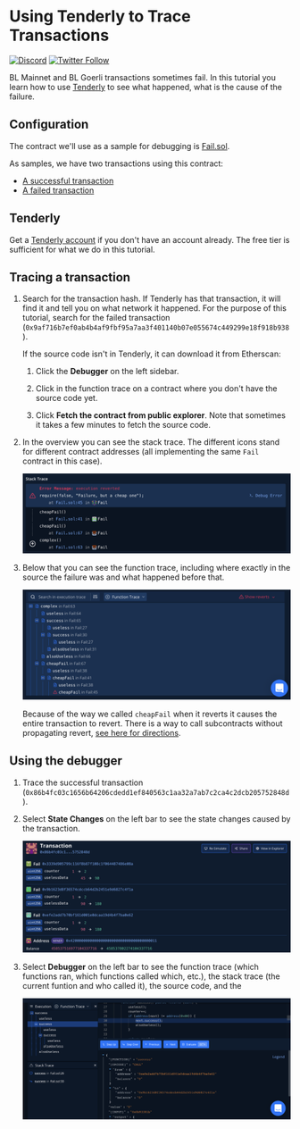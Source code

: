 # Using Tenderly to Trace Transactions
[![Discord](https://img.shields.io/discord/667044843901681675.svg?color=768AD4&label=discord&logo=https%3A%2F%2Fdiscordapp.com%2Fassets%2F8c9701b98ad4372b58f13fd9f65f966e.svg)](https://discord-gateway.optimism.io)
[![Twitter Follow](https://img.shields.io/twitter/follow/SafeBlastArmy.svg?label=SafeBlastArmy&style=social)](https://twitter.com/SafeBlastArmy)

BL Mainnet and BL Goerli transactions sometimes fail.
In this tutorial you learn how to use [Tenderly](https://tenderly.co/) to see what happened, what is the cause of the failure.

## Configuration

The contract we'll use as a sample for debugging is [Fail.sol](contracts/Fail.sol).

As samples, we have two transactions using this contract:

- [A successful transaction](https://goerli-optimism.etherscan.io/tx/0x86b4fc03c1656b64206cdedd1ef840563c1aa32a7ab7c2ca4c2dcb205752848d)
- [A failed transaction](https://goerli-optimism.etherscan.io/tx/0x9af716b7ef0ab4b4af9fbf95a7aa3f401140b07e055674c449299e18f918b938)

## Tenderly

Get a [Tenderly account](https://dashboard.tenderly.co/register?utm_source=homepage) if you don't have an account already.
The free tier is sufficient for what we do in this tutorial.

## Tracing a transaction

1. Search for the transaction hash.
   If Tenderly has that transaction, it will find it and tell you on what network it happened.
   For the purpose of this tutorial, search for the failed transaction (`0x9af716b7ef0ab4b4af9fbf95a7aa3f401140b07e055674c449299e18f918b938`).

   If the source code isn't in Tenderly, it can download it from Etherscan:

   1. Click the **Debugger** on the left sidebar.

   1. Click in the function trace on a contract where you don't have the source code yet.

   1. Click **Fetch the contract from public explorer**.
      Note that sometimes it takes a few minutes to fetch the source code.

1. In the overview you can see the stack trace.
   The different icons stand for different contract addresses (all implementing the same `Fail` contract in this case).

   ![stack trace](assets/stack-trace.png)

1. Below that you can see the function trace, including where exactly in the source the failure was and what happened before that.

   ![function trace](assets/func-trace.png)

   Because of the way we called `cheapFail` when it reverts it causes the entire transaction to revert.
   There is a way to call subcontracts without propagating revert, [see here for directions](https://stackoverflow.com/questions/72102722/can-transaction-fail-but-the-calling-contract-will-think-it-was-successful).

## Using the debugger

1. Trace the successful transaction (`0x86b4fc03c1656b64206cdedd1ef840563c1aa32a7ab7c2ca4c2dcb205752848d`).

1. Select **State Changes** on the left bar to see the state changes caused by the transaction.

   ![state changes](assets/state-changes.png)

1. Select **Debugger** on the left bar to see the function trace (which functions ran, which functions called which, etc.), the stack trace (the current funtion and who called it), the source code, and the 

   ![debugger](assets/debugger.png)
   